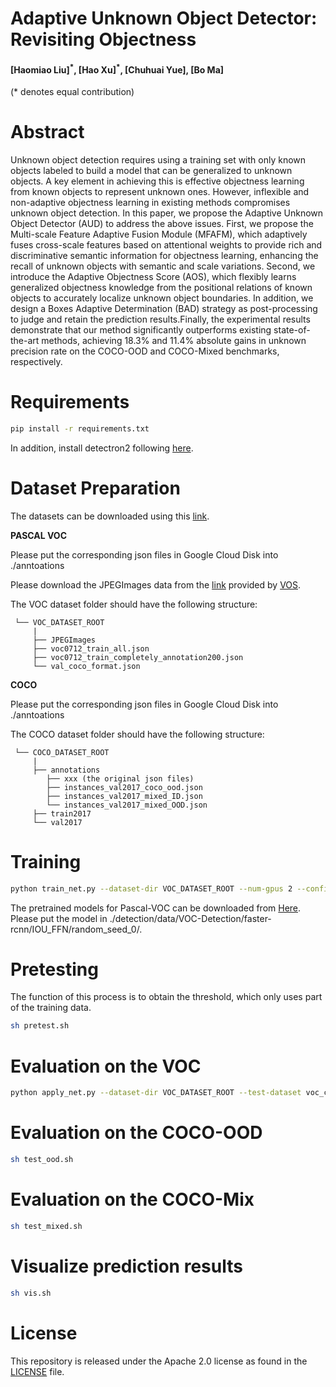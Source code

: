﻿# Adaptive Unknown Object Detector: Revisiting Objectness


#### [Haomiao Liu]<sup>\*</sup>, [Hao Xu]<sup>\*</sup>, [Chuhuai Yue], [Bo Ma] ####

(* denotes equal contribution)

# Abstract

Unknown object detection requires using a training set with only known objects labeled to build a model that can be generalized to unknown objects. A key element in achieving this is effective objectness learning from known objects to represent unknown ones. However, inflexible and non-adaptive objectness learning in existing methods compromises unknown object detection. 
In this paper, we propose the Adaptive Unknown Object Detector (AUD) to address the above issues. First, we propose the Multi-scale Feature Adaptive Fusion Module (MFAFM), which adaptively fuses cross-scale features based on attentional weights to provide rich and discriminative semantic information for objectness learning, enhancing the recall of unknown objects with semantic and scale variations. Second, we introduce the Adaptive Objectness Score (AOS), which flexibly learns generalized objectness knowledge from the positional relations of known objects to accurately localize unknown object boundaries. In addition, we design a Boxes Adaptive Determination (BAD) strategy as post-processing to judge and retain the prediction results.Finally, the experimental results demonstrate that our method significantly outperforms existing state-of-the-art methods, achieving 18.3\% and 11.4\% absolute gains in unknown precision rate on the COCO-OOD and COCO-Mixed benchmarks, respectively.



</div>

# Requirements
```bash
pip install -r requirements.txt
```

In addition, install detectron2 following [here](https://detectron2.readthedocs.io/en/latest/tutorials/install.html).

# Dataset Preparation

The datasets can be downloaded using this [link](https://drive.google.com/drive/folders/1Mh4xseUq8jJP129uqCvG9cSLdjqdl0Jo?usp=sharing).

**PASCAL VOC**

Please put the corresponding json files in Google Cloud Disk into ./anntoations

Please download the JPEGImages data from the [link](https://drive.google.com/file/d/1n9C4CiBURMSCZy2LStBQTzR17rD_a67e/view?usp=sharing) provided by [VOS](https://github.com/deeplearning-wisc/vos).

The VOC dataset folder should have the following structure:
<br>

     └── VOC_DATASET_ROOT
         |
         ├── JPEGImages
         ├── voc0712_train_all.json
         ├── voc0712_train_completely_annotation200.json
         └── val_coco_format.json

**COCO**

Please put the corresponding json files in Google Cloud Disk into ./anntoations

The COCO dataset folder should have the following structure:
<br>

     └── COCO_DATASET_ROOT
         |
         ├── annotations
            ├── xxx (the original json files)
            ├── instances_val2017_coco_ood.json
            ├── instances_val2017_mixed_ID.json
            └── instances_val2017_mixed_OOD.json
         ├── train2017
         └── val2017

# Training
```bash
python train_net.py --dataset-dir VOC_DATASET_ROOT --num-gpus 2 --config-file VOC-Detection/faster-rcnn/Iou_FFN.yaml --random-seed 0 --resume
```
The pretrained models for Pascal-VOC can be downloaded from [Here]( https://pan.baidu.com/s/1LYnIdAx9ZYCmGP3ZyQYDDQ?pwd=rqdw). Please put the model in ./detection/data/VOC-Detection/faster-rcnn/IOU_FFN/random_seed_0/.

# Pretesting
The function of this process is to obtain the threshold, which only uses part of the training data.
```bash
sh pretest.sh
```

# Evaluation on the VOC
```bash
python apply_net.py --dataset-dir VOC_DATASET_ROOT --test-dataset voc_custom_val  --config-file VOC-Detection/faster-rcnn/Iou_FFN.yaml --inference-config Inference/standard_nms.yaml --random-seed 0 --image-corruption-level 0 --visualize 0
```

# Evaluation on the COCO-OOD
```bash
sh test_ood.sh
```

# Evaluation on the COCO-Mix

```bash
sh test_mixed.sh
```

# Visualize prediction results
```bash
sh vis.sh
```

# License

This repository is released under the Apache 2.0 license as found in the [LICENSE](LICENSE) file.

